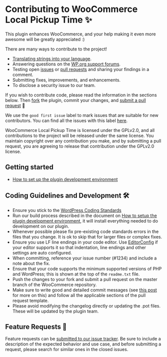 # Contributing to WooCommerce Local Pickup Time ✨

This plugin enhances WooCommerce, and your help making it even more awesome will be greatly appreciated :)

There are many ways to contribute to the project!

- [Translating strings into your language](https://translate.wordpress.org/projects/wp-plugins/woocommerce-local-pickup-time-select/).
- Answering questions on the [WP.org support forums](https://wordpress.org/support/plugin/woocommerce-local-pickup-time-select/).
- Testing open [issues](https://github.com/mattbanks/woocommerce-local-pickup-time/issues) or [pull requests](https://github.com/mattbanks/woocommerce-local-pickup-time/pulls) and sharing your findings in a comment.
- Submitting fixes, improvements, and enhancements.
- To disclose a security issue to our team.

If you wish to contribute code, please read the information in the sections below. Then [fork](https://help.github.com/articles/fork-a-repo/) the plugin, commit your changes, and [submit a pull request](https://help.github.com/articles/using-pull-requests/) 🎉

We use the `good first issue` label to mark issues that are suitable for new contributors. You can find all the issues with this label [here](https://github.com/mattbanks/woocommerce-local-pickup-time/issues?q=is%3Aissue+is%3Aopen+label%3A%22good+first+issue%22).

WooCommerce Local Pickup Time is licensed under the GPLv2.0, and all contributions to the project will be released under the same license. You maintain copyright over any contribution you make, and by submitting a pull request, you are agreeing to release that contribution under the GPLv2.0 license.

## Getting started

- [How to set up the plugin development environment](https://github.com/mattbanks/woocommerce-local-pickup-time/wiki/How-to-setup-the-plugin-development-environment)

## Coding Guidelines and Development 🛠

- Ensure you stick to the [WordPress Coding Standards](https://make.wordpress.org/core/handbook/best-practices/coding-standards/php/)
- Run our build process described in the document on [How to setup the plugin development environment](https://github.com/mattbanks/woocommerce-local-pickup-time/wiki/How-to-setup-the-plugin-development-environment), it will install everything needed to do development on our plugin.
- Whenever possible please fix pre-existing code standards errors in the files that you change. It is ok to skip that for larger files or complex fixes.
- Ensure you use LF line endings in your code editor. Use [EditorConfig](http://editorconfig.org/) if your editor supports it so that indentation, line endings and other settings are auto configured.
- When committing, reference your issue number (#1234) and include a note about the fix.
- Ensure that your code supports the minimum supported versions of PHP and WordPress; this is shown at the top of the `readme.txt` file.
- Push the changes to your fork and submit a pull request on the master branch of the WooCommerce repository.
- Make sure to write good and detailed commit messages (see [this post](https://chris.beams.io/posts/git-commit/) for more on this) and follow all the applicable sections of the pull request template.
- Please avoid modifying the changelog directly or updating the .pot files. These will be updated by the plugin team.

## Feature Requests 🚀

Feature requests can be [submitted to our issue tracker](https://github.com/mattbanks/woocommerce-local-pickup-time/issues/new?template=5-Feature-request.md). Be sure to include a description of the expected behavior and use case, and before submitting a request, please search for similar ones in the closed issues.
